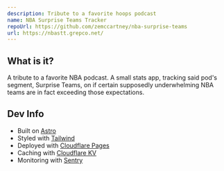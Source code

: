 ```yaml
---
description: Tribute to a favorite hoops podcast
name: NBA Surprise Teams Tracker
repoUrl: https://github.com/zemccartney/nba-surprise-teams
url: https://nbastt.grepco.net/
---
```


## What is it?

A tribute to a favorite NBA podcast. A small stats app,
tracking said pod's segment, Surprise Teams, on if
certain supposedly underwhelming NBA teams are in fact
exceeding those expectations.

## Dev Info

- Built on <a href="https://astro.build/" >Astro</a>
- Styled with <a href="https://tailwindcss.com/" >Tailwind</a>
- Deployed with <a href="https://developers.cloudflare.com/pages/" >Cloudflare Pages</a>
- Caching with <a href="https://developers.cloudflare.com/kv/" >Cloudflare KV</a>
- Monitoring with <a href="https://sentry.io/" >Sentry</a>
